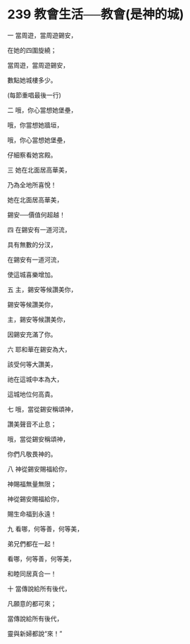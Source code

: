 # 239 教會生活──教會(是神的城)

一 當周遊，當周遊錫安，

在她的四圍旋繞；

當周遊，當周遊錫安，

數點她城樓多少。

(每節重唱最後一行)

二 哦，你心當想她堡壘，

哦，你當想她牆垣，

哦，你心當想她堡壘，

仔細察看她宮殿。

三 她在北面居高華美，

乃為全地所喜悅！

她在北面居高華美，

錫安──價值何超越！

四 在錫安有一道河流，

具有無數的分汊，

在錫安有一道河流，

使這城喜樂增加。

五 主，錫安等候讚美你，

錫安等候讚美你，

主，錫安等候讚美你，

因錫安充滿了你。

六 耶和華在錫安為大，

該受何等大讚美，

祂在這城中本為大，

這城地位何高貴。

七 哦，當從錫安稱頌神，

讚美聲音不止息；

哦，當從錫安稱頌神，

你們凡敬畏神的。

八 神從錫安賜福給你，

神賜福無量無限；

神從錫安賜福給你，

賜生命福到永遠！

九 看哪，何等善，何等美，

弟兄們都在一起！

看哪，何等善，何等美，

和睦同居真合一！

十 當傳說給所有後代，

凡願意的都可來；

當傳說給所有後代，

靈與新婦都說“來！”

